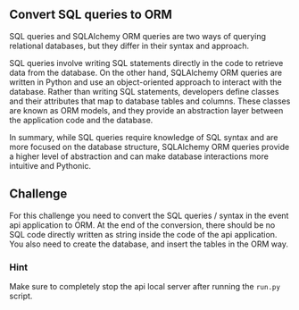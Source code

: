 ## Convert SQL queries to ORM

SQL queries and SQLAlchemy ORM queries are two ways of querying relational databases, but they differ in their syntax 
and approach. 

SQL queries involve writing SQL statements directly in the code to retrieve data from the database. On the other hand, 
SQLAlchemy ORM queries are written in Python and use an object-oriented approach to interact with the database. 
Rather than writing SQL statements, developers define classes and their attributes that map to database tables and 
columns. These classes are known as ORM models, and they provide an abstraction layer between the application code 
and the database.

In summary, while SQL queries require knowledge of SQL syntax and are more focused on the database structure, 
SQLAlchemy ORM queries provide a higher level of abstraction and can make database interactions more intuitive and 
Pythonic.



## Challenge

For this challenge you need to convert the SQL queries / syntax in the event api application to ORM. At the end of the 
conversion, there should be no SQL code directly written as string inside the code of the api application. You also need 
to create the database, and insert the tables in the ORM way. 

### Hint
Make sure to completely stop the api local server after running the `run.py` script.









